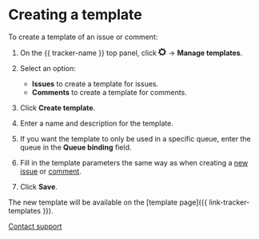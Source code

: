 # Creating a template

To create a template of an issue or comment:

1. On the {{ tracker-name }} top panel, click ![](../../_assets/tracker/tracker-settings.png) → **Manage templates**.

1. Select an option:
    - **Issues** to create a template for issues.
    - **Comments** to create a template for comments.

1. Click **Create template**.

1. Enter a name and description for the template.

1. If you want the template to only be used in a specific queue, enter the queue in the **Queue binding** field.

1. Fill in the template parameters the same way as when creating a [new issue](create-ticket.md) or [comment](comments.md).

1. Click **Save**.

The new template will be available on the [template page]({{ link-tracker-templates }}).


[Contact support](../troubleshooting.md)

